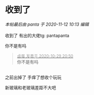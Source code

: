 # 收到了


<i class="pstatus"> 本帖最后由 panta 于 2020-11-12 10:13 编辑 </i><br />
<br />
收到了 有出的大佬tg: pantapanta <img src="static/image/smiley/default/lol.gif" smilieid="12" border="0" alt="" /> 

你不是有吗

<div class="quote"><blockquote><font size="2"><a href="https://www.hostloc.com/forum.php?mod=redirect&amp;goto=findpost&amp;pid=9371245&amp;ptid=759978" target="_blank"><font color="#999999">卤蛋 发表于 2020-10-29 20:50</font></a></font><br />
你不是有吗</blockquote></div><br />
之前出掉了 手痒了想收个玩玩<img src="static/image/smiley/default/lol.gif" smilieid="12" border="0" alt="" />

新玻璃和老玻璃差距不大吧
